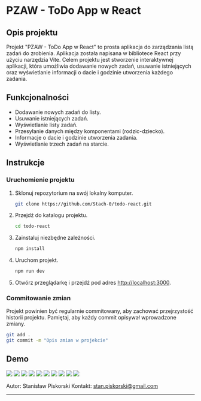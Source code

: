 
# PZAW - ToDo App w React

## Opis projektu

Projekt "PZAW - ToDo App w React" to prosta aplikacja do zarządzania listą zadań do zrobienia. Aplikacja została napisana w bibliotece React przy użyciu narzędzia Vite. Celem projektu jest stworzenie interaktywnej aplikacji, która umożliwia dodawanie nowych zadań, usuwanie istniejących oraz wyświetlanie informacji o dacie i godzinie utworzenia każdego zadania.

## Funkcjonalności

- Dodawanie nowych zadań do listy.
- Usuwanie istniejących zadań.
- Wyświetlanie listy zadań.
- Przesyłanie danych między komponentami (rodzic-dziecko).
- Informacje o dacie i godzinie utworzenia zadania.
- Wyświetlanie trzech zadań na starcie.

## Instrukcje

### Uruchomienie projektu

1. Sklonuj repozytorium na swój lokalny komputer.

   ```bash
   git clone https://github.com/Stach-0/todo-react.git
   ```

2. Przejdź do katalogu projektu.

   ```bash
   cd todo-react
   ```

3. Zainstaluj niezbędne zależności.

   ```bash
   npm install
   ```

4. Uruchom projekt.

   ```bash
   npm run dev
   ```

5. Otwórz przeglądarkę i przejdź pod adres [http://localhost:3000](http://localhost:3000).

### Commitowanie zmian

Projekt powinien być regularnie commitowany, aby zachować przejrzystość historii projektu. Pamiętaj, aby każdy commit opisywał wprowadzone zmiany.

```bash
git add .
git commit -m "Opis zmian w projekcie"
```

## Demo



![](https://media.tenor.com/jeYb8iK3YfsAAAAi/skull-skullgif.gif)
![](https://media.tenor.com/jeYb8iK3YfsAAAAi/skull-skullgif.gif)
![](https://media.tenor.com/jeYb8iK3YfsAAAAi/skull-skullgif.gif)
![](https://media.tenor.com/jeYb8iK3YfsAAAAi/skull-skullgif.gif)
![](https://media.tenor.com/jeYb8iK3YfsAAAAi/skull-skullgif.gif)
![](https://media.tenor.com/jeYb8iK3YfsAAAAi/skull-skullgif.gif)
![](https://media.tenor.com/jeYb8iK3YfsAAAAi/skull-skullgif.gif)
![](https://media.tenor.com/jeYb8iK3YfsAAAAi/skull-skullgif.gif)
![](https://media.tenor.com/jeYb8iK3YfsAAAAi/skull-skullgif.gif)
![](https://media.tenor.com/jeYb8iK3YfsAAAAi/skull-skullgif.gif)







Autor: Stanisław Piskorski
Kontakt: stan.piskorski@gmail.com

---